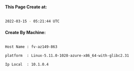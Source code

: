 
   
#### This Page Create at:

```bash

2022-03-15 - 05:21:44 UTC

```

#### Create By Machine:

```bash

Host Name : fv-az149-863

platform  : Linux-5.11.0-1028-azure-x86_64-with-glibc2.31

Ip Local  : 10.1.0.4

```

